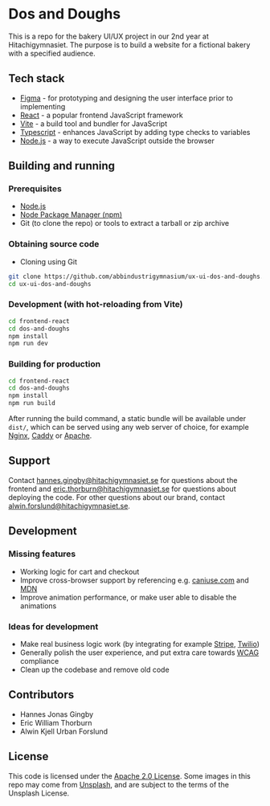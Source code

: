 # Dos and Doughs
This is a repo for the bakery UI/UX project in our 2nd year at Hitachigymnasiet. The purpose is to build a website for a fictional bakery with a specified audience.

## Tech stack
- [Figma](https://figma.com) - for prototyping and designing the user interface prior to implementing
- [React](https://react.dev/) - a popular frontend JavaScript framework
- [Vite](https://vite.dev/) - a build tool and bundler for JavaScript
- [Typescript](https://www.typescriptlang.org/) - enhances JavaScript by adding type checks to variables
- [Node.js](https://nodejs.org) - a way to execute JavaScript outside the browser


## Building and running
### Prerequisites
- [Node.js](https://nodejs.org)
- [Node Package Manager (npm)](https://www.npmjs.com/)
- Git (to clone the repo) or tools to extract a tarball or zip archive

### Obtaining source code
- Cloning using Git
```bash
git clone https://github.com/abbindustrigymnasium/ux-ui-dos-and-doughs.git
cd ux-ui-dos-and-doughs
```

### Development (with hot-reloading from Vite)
```bash
cd frontend-react
cd dos-and-doughs
npm install
npm run dev
```
### Building for production
```bash
cd frontend-react
cd dos-and-doughs
npm install
npm run build
```
After running the build command, a static bundle will be available under `dist/`, which can be served using any web server of choice, for example [Nginx](https://nginx.org), [Caddy](https://caddyserver.com/) or [Apache](https://httpd.apache.org/).

## Support
Contact [hannes.gingby@hitachigymnasiet.se](mailto:hannes.gingby@hitachigymnasiet.se) for questions about the frontend and [eric.thorburn@hitachigymnasiet.se](mailto:eric.thorburn@hitachigymnasiet.se) for questions about deploying the code. For other questions about our brand, contact [alwin.forslund@hitachigymnasiet.se](mailto:alwin.forslund@hitachigymnasiet.se).

## Development

### Missing features
- Working logic for cart and checkout
- Improve cross-browser support by referencing e.g. [caniuse.com](https://caniuse.com) and [MDN](https://developer.mozilla.org/)
- Improve animation performance, or make user able to disable the animations

### Ideas for development
- Make real business logic work (by integrating for example [Stripe](https://stripe.com), [Twilio](https://www.twilio.com/))
- Generally polish the user experience, and put extra care towards [WCAG](https://www.w3.org/WAI/standards-guidelines/wcag/) compliance
- Clean up the codebase and remove old code

## Contributors
- Hannes Jonas Gingby
- Eric William Thorburn
- Alwin Kjell Urban Forslund

## License
This code is licensed under the [Apache 2.0 License](https://www.apache.org/licenses/LICENSE-2.0.txt).
Some images in this repo may come from [Unsplash](https://unsplash.com), and are subject to the terms of the Unsplash License.